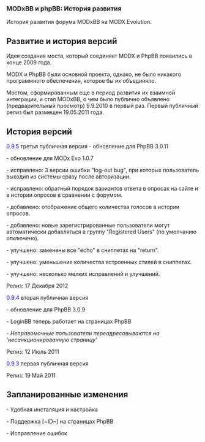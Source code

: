 
<meta http-equiv="Content-Type" content="text/html; charset=utf-8">
<h3>MODxBB и phpBB: История развития </h3> 
История развития форума MODxBB на MODX Evolution.	
<br>
<h2 class="page-header">Развитие и история версий</h2>
<p>Идея создания моста, который соединяет MODX и PhpBB появились в конце 2009 года.</p>
<p>MODX и PhpBB были основной проекта, однако, не было никакого программного обеспечения, которое бы их объединяло.</p>
<p>Мостом, сформированным еще в период развития их взаимной интеграции, и стал MODxBB, о чем было публично объявлено (предварительный просмотр) 9.9.2010 в первый раз. Первый публичный релиз был размещен 19.05.2011 года.</p>
<h2 class="page-header">История версий</h2>
<p><span style="color: #0000ff;">0.9.5</span> третья публичная версия - обновление для PhpBB 3.0.11</p>
<p>- обновление для MODx Evo 1.0.7</p>
<p>- исправлено: 3 версии ошибки "log-out bug", при которых пользователь выходил из системы сразу после авторизации.</p>
<p>- исправлено: обратный порядок вариантов ответа в опросах на сайте и в истории опросов в сравнении с форумом.</p>
<p>- добавлено: отображение общего количества голосов в истории опросов.</p>
<p>- добавлено: новые зарегистрированные пользователи могут автоматически добавляться в группу "Registered Users" (по умолчанию отключено).</p>
<p>- улучшено: заменены все "echo" в сниппетах на "return".</p>
<p>- улучшено: уменьшение количества встроенных стилей в сниппетах.</p>
<p>- улучшено: несколько мелких исправлений и улучшений.</p>
<p><span class="text-bold">Релиз:</span> 17 Декабря 2012</p>
<p><span style="color: #0000ff;">0.9.4</span> вторая публичная версия </p>
<p>- обновление для PhpBB 3.0.9 </p>
<p>- LoginBB теперь работает на страницах PhpBB</p>
<p>- <em>Неправомочные пользователи переадресовываются на 'несанкционированную страницу' </em></p>
<p> <span class="text-bold">Релиз:</span> 12 Июль 2011 </p>
<p><span style="color: #0000ff;">0.9.3</span> первая публичная версия</p>
<p> <span class="text-bold">Релиз</span>: 19 Май 2011</p>
<h2 class="page-header">Запланированные изменения</h2>
<p>- Удобная инсталяция и настройка</p>
<p>- Поддержка [~ID~] на страницах PhpBB</p>
<p>- Исправление ошибок</p>